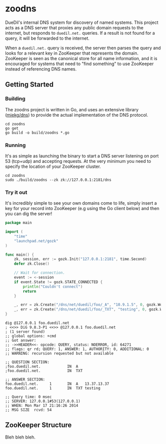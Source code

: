 
zoodns
======

DueDil's internal DNS system for discovery of named systems. This project acts as a DNS server that proxies any public domain requests to the internet, but responds to `duedil.net.` queries. If a result is not found for a query, it will be forwarded to the internet.

When a `duedil.net.` query is received, the server then parses the query and looks for a relevant key in ZooKeeper that represents the domain. ZooKeeper is seen as the canonical store for all name information, and it is encouraged for systems that need to "find something" to use ZooKeeper instead of referencing DNS names.

## Getting Started

### Building

The zoodns project is written in Go, and uses an extensive library ([miekg/dns](https://github.com/miekg/dns)) to provide the actual implementation of the DNS protocol.

````shell
cd zoodns
go get
go build -o build/zoodns *.go
````

### Running

It's as simple as launching the binary to start a DNS server listening on port 53 (tcp+udp) and accepting requests. At the very minimum you need to specify the location of your ZooKeeper cluster.

````shell
cd zoodns
sudo ./build/zoodns --zk zk://127.0.0.1:2181/dns
````

### Try it out

It's incredibly simple to see your own domains come to life, simply insert a key for your record into ZooKeeper (e.g using the Go client below) and then you can dig the server!

````go
package main

import (
    "time"
    "launchpad.net/gozk"
)

func main() {
    zk, session, err := gozk.Init("127.0.0.1:2181", time.Second)
    defer zk.Close()

    // Wait for connection.
    event := <-session
    if event.State != gozk.STATE_CONNECTED {
        println("Couldn't connect")
        return
    }

    _, err = zk.Create("/dns/net/duedil/foo/_A", "10.9.1.5", 0, gozk.WorldACL(gozk.PERM_ALL))
    _, err = zk.Create("/dns/net/duedil/foo/_TXT", "testing", 0, gozk.WorldACL(gozk.PERM_ALL))
}
````

````shell
dig @127.0.0.1 foo.duedil.net
; <<>> DiG 9.8.3-P1 <<>> @127.0.0.1 foo.duedil.net
; (1 server found)
;; global options: +cmd
;; Got answer:
;; ->>HEADER<<- opcode: QUERY, status: NOERROR, id: 64271
;; flags: qr rd; QUERY: 1, ANSWER: 1, AUTHORITY: 0, ADDITIONAL: 0
;; WARNING: recursion requested but not available
 
;; QUESTION SECTION:
;foo.duedil.net.            IN  A
;foo.duedil.net.            IN  TXT
 
;; ANSWER SECTION:
foo.duedil.net.     1       IN  A   13.37.13.37
foo.duedil.net.     1       IN  TXT testing
 
;; Query time: 0 msec
;; SERVER: 127.0.0.1#53(127.0.0.1)
;; WHEN: Mon Mar 17 21:16:26 2014
;; MSG SIZE  rcvd: 54
````

## ZooKeeper Structure

Bleh bleh bleh.
